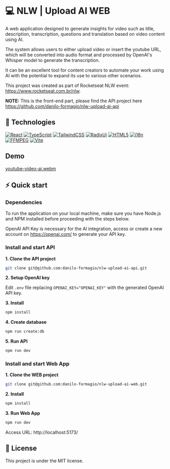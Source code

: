 # 💻 NLW | Upload AI WEB

A web application designed to generate insights for video such as title, description, transcription, questions and translation based on video content using AI.

The system allows users to either upload video or insert the youtube URL, which will be converted into audio format and processed by OpenAI's Whisper model to generate the transcription.

It can be an excellent tool for content creators to automate your work using AI with the potential to expand its use to various other scenarios.

This project was created as part of Rocketseat NLW event: https://www.rocketseat.com.br/nlw.

**NOTE:** This is the front-end part, please find the API project here https://github.com/danilo-formagio/nlw-upload-ai-api

## 🧪 Technologies
[![React](https://img.shields.io/badge/react-%2320232a.svg?style=for-the-badge&logo=react&logoColor=%2361DAFB)](https://react.dev/)
[![TypeScript](https://img.shields.io/badge/typescript-%23007ACC.svg?style=for-the-badge&logo=typescript&logoColor=white)](https://www.typescriptlang.org/)
[![TailwindCSS](https://img.shields.io/badge/tailwindcss-%2338B2AC.svg?style=for-the-badge&logo=tailwind-css&logoColor=white)](https://tailwindcss.com/)
[![RadixUi](https://img.shields.io/badge/Radix%20UI-161618.svg?style=for-the-badge&logo=Radix-UI&logoColor=white)](https://www.radix-ui.com/primitives)
[![HTML5](https://img.shields.io/badge/html5-%23E34F26.svg?style=for-the-badge&logo=html5&logoColor=white)](https://dev.w3.org/html5/spec-LC/)
[![i18n](https://img.shields.io/badge/i18next-26A69A.svg?style=for-the-badge&logo=i18next&logoColor=white)](https://www.i18next.com/)
[![FFMPEG](https://img.shields.io/badge/FFmpeg-007808.svg?style=for-the-badge&logo=FFmpeg&logoColor=white)](https://ffmpegwasm.netlify.app/)
[![Vite](https://img.shields.io/badge/vite-%23646CFF.svg?style=for-the-badge&logo=vite&logoColor=white)](https://vitejs.dev/)

## Demo

[youtube-video-ai.webm](https://github.com/danilo-formagio/nlw-upload-ai-web/assets/5075904/60c271c1-ba40-4c9b-8fe1-0cbbb7bb8f2a)

## ⚡️ Quick start

### Dependencies

To run the application on your local machine, make sure you have Node.js and NPM installed before proceeding with the steps below.

OpenAI API Key is necessary for the AI integration, access or create a new account on https://openai.com/ to generate your API key.

### Install and start API

**1. Clone the API project**
```bash
git clone git@github.com:danilo-formagio/nlw-upload-ai-api.git
```

**2. Setup OpenAI key**

Edit `.env` file replacing `OPENAI_KEY="OPENAI_KEY"` with the generated OpenAI API key.

**3. Install**
```bash
npm install
```

**4. Create database**
```bash
npm run create:db
```

**5. Run API**
```bash
npm run dev
```

### Install and start Web App

**1. Clone the WEB project**
```bash
git clone git@github.com:danilo-formagio/nlw-upload-ai-web.git
```

**2. Install**
```bash
npm install
```

**3. Run Web App**
```bash
npm run dev
```

Access URL: http://localhost:5173/

## 📖 License

This project is under the MIT license.
